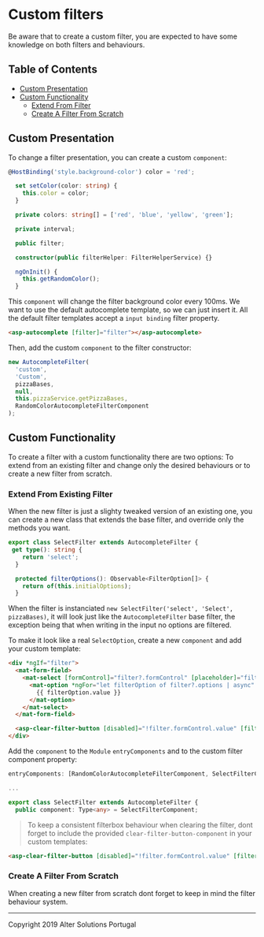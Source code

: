 # Custom filters

Be aware that to create a custom filter, you are expected to have some knowledge on both filters and behaviours.

## Table of Contents

- [Custom Presentation](#custom-presentation)
- [Custom Functionality](#custom-functionality)
  - [Extend From Filter](#extend-from-filter)
  - [Create A Filter From Scratch](#create-a-filter-from-scratch)

## Custom Presentation

To change a filter presentation, you can create a custom `component`:

```typescript
@HostBinding('style.background-color') color = 'red';

  set setColor(color: string) {
    this.color = color;
  }

  private colors: string[] = ['red', 'blue', 'yellow', 'green'];

  private interval;

  public filter;

  constructor(public filterHelper: FilterHelperService) {}

  ngOnInit() {
    this.getRandomColor();
  }
```

This `component` will change the filter background color every 100ms. We want to use the default autocomplete template, so we can just insert it. All the default filter templates accept a `input binding` filter property.

```html
<asp-autocomplete [filter]="filter"></asp-autocomplete>
```

Then, add the custom `component` to the filter constructor:

```typescript
new AutocompleteFilter(
  'custom',
  'Custom',
  pizzaBases,
  null,
  this.pizzaService.getPizzaBases,
  RandomColorAutocompleteFilterComponent
);
```

## Custom Functionality

To create a filter with a custom functionality there are two options: To extend from an existing filter and change only the desired behaviours or to create a new filter from scratch.

### Extend From Existing Filter

When the new filter is just a slighty tweaked version of an existing one, you can create a new class that extends the base filter, and override only the methods you want.

```typescript
export class SelectFilter extends AutocompleteFilter {
 get type(): string {
    return 'select';
  }

  protected filterOptions(): Observable<FilterOption[]> {
    return of(this.initialOptions);
  }
```

When the filter is instanciated `new SelectFilter('select', 'Select', pizzaBases)`, it will look just like the `AutocompleteFilter` base filter, the exception being that when writing in the input no options are filtered.

To make it look like a real `SelectOption`, create a new `component` and add your custom template:

```html
<div *ngIf="filter">
  <mat-form-field>
    <mat-select [formControl]="filter?.formControl" [placeholder]="filter?.placeholder">
      <mat-option *ngFor="let filterOption of filter?.options | async" [value]="filterOption">
        {{ filterOption.value }}
      </mat-option>
    </mat-select>
  </mat-form-field>

  <asp-clear-filter-button [disabled]="!filter.formControl.value" [filter]="filter"></asp-clear-filter-button>
</div>
```

Add the `component` to the `Module` `entryComponents` and to the custom filter component property:

```typescript
entryComponents: [RandomColorAutocompleteFilterComponent, SelectFilterComponent]

...

export class SelectFilter extends AutocompleteFilter {
  public component: Type<any> = SelectFilterComponent;

```

> To keep a consistent filterbox behaviour when clearing the filter, dont forget to include the provided `clear-filter-button-component` in your custom templates:

```html
<asp-clear-filter-button [disabled]="!filter.formControl.value" [filter]="filter"></asp-clear-filter-button>
```

### Create A Filter From Scratch

When creating a new filter from scratch dont forget to keep in mind the filter behaviour system.

---

Copyright 2019 Alter Solutions Portugal
